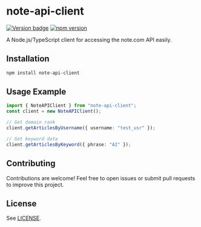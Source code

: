 # note-api-client

[![Version badge](https://img.shields.io/github/v/release/RenKoya1/note-api-client?include_prereleases)](https://github.com//RenKoya1/note-api-client)
[![npm version](https://img.shields.io/npm/v/note-api-client)](https://www.npmjs.com/package/note-api-client)

A Node.js/TypeScript client for accessing the note.com API easily.

## Installation

```sh
npm install note-api-client

```

## Usage Example

```ts
import { NoteAPIClient } from "note-api-client";
const client = new NoteAPIClient();

// Get domain rank
client.getArticlesByUsername({ username: "test_usr" });

// Get keyword data
client.getArticlesByKeyword({ phrase: "AI" });
```

## Contributing

Contributions are welcome! Feel free to open issues or submit pull requests to improve this project.

## License

See [LICENSE](LICENSE).
